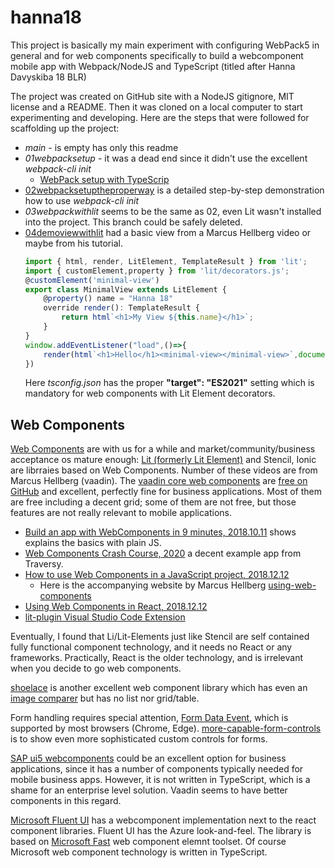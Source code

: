 # hanna18
This project is basically my main experiment with configuring WebPack5 in general and for web components specifically to build 
a webcomponent mobile app with Webpack/NodeJS and TypeScript (titled after Hanna Davyskiba 18 BLR)

The project was created on GitHub site with a NodeJS gitignore, MIT license and a README. Then it was cloned on a local computer to start experimenting and developing.
Here are the steps that were followed for scaffolding up the project:
- *main* - is empty has only this readme 
- *01webpacksetup* - it was a dead end since it didn't use the excellent *webpack-cli init*
  - [WebPack setup with TypeScrip](https://youtu.be/4lpmVZdj12g)
- [02webpacksetuptheproperway](https://github.com/nemethmik/hanna18/tree/02webpacksetuptheproperway) is a detailed step-by-step demonstration how to use *webpack-cli init*
- *03webpackwithlit* seems to be the same as 02, even Lit wasn't installed into the project. This branch could be safely deleted.
- [04demoviewwithlit](https://github.com/nemethmik/hanna18/tree/04demoviewwithlit) had a basic view from a Marcus Hellberg video or maybe from his tutorial.
  ```typescript
  import { html, render, LitElement, TemplateResult } from 'lit';
  import { customElement,property } from 'lit/decorators.js';
  @customElement('minimal-view')
  export class MinimalView extends LitElement {
      @property() name = "Hanna 18"
      override render(): TemplateResult {
          return html`<h1>My View ${this.name}</h1>`;
      }
  }
  window.addEventListener("load",()=>{
      render(html`<h1>Hello</h1><minimal-view></minimal-view>`,document.getElementById("root"))
  })
  ```
  Here *tsconfig.json* has the proper **"target": "ES2021"** setting which is mandatory for web components with Lit Element decorators.

## Web Components
[Web Components](https://developer.mozilla.org/en-US/docs/Web/Web_Components) are with us for a while and market/community/business acceptance os mature enough: [Lit (formerly Lit Element)](https://lit.dev/) and Stencil, Ionic are librraies based on Web Components. Number of these videos are from  Marcus Hellberg (vaadin).
The [vaadin core web components](https://vaadin.com/components) are [free on GitHub](https://github.com/vaadin/vaadin) and excellent, perfectly fine for business applications. Most of them are free including a decent grid; some of them are not free, but those features are not really relevant to mobile applications.

- [Build an app with WebComponents in 9 minutes, 2018.10.11](https://youtu.be/mTNdTcwK3MM) shows explains the basics with plain JS.
- [Web Components Crash Course, 2020](https://youtu.be/PCWaFLy3VUo) a decent example app from Traversy.
- [How to use Web Components in a JavaScript project, 2018.12.12](https://youtu.be/88Sa-SlHRxk)
  - Here is the accompanying website by Marcus Hellberg [using-web-components](https://vaadin.com/learn/tutorials/using-web-components)
- [Using Web Components in React, 2018.12.12](https://youtu.be/2B4rTQYJHL8)
- [lit-plugin Visual Studio Code Extension](https://marketplace.visualstudio.com/items?itemName=runem.lit-plugin)

Eventually, I found that Li/Lit-Elements just like Stencil are self contained fully functional component technology, and it needs no React or any frameworks.
Practically, React is the older technology, and is irrelevant when you decide to go web components.

[shoelace](https://shoelace.style/) is another excellent web component library which has even an [image comparer](https://shoelace.style/components/image-comparer) but has no list nor grid/table.

Form handling requires special attention, [Form Data Event](https://glitch.com/~formdata-event), which is supported by most browsers (Chrome, Edge).
[more-capable-form-controls](https://web.dev/more-capable-form-controls/) is to show even more sophisticated custom controls for forms.

[SAP ui5 webcomponents](https://sap.github.io/ui5-webcomponents/) could be an excellent option for business applications, since it has a number of components typically needed for mobile business apps. However, it is not written in TypeScript, which is a shame for an enterprise level solution.
Vaadin seems to have better components in this regard.

[Microsoft Fluent UI](https://github.com/microsoft/fluentui) has a webcomponent implementation next to the react component libraries. Fluent UI has the Azure look-and-feel.
The library is based on [Microsoft Fast](https://github.com/microsoft/fast) web component elemnt toolset.
Of course Microsoft web component technology is written in TypeScript.


